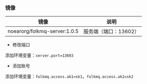 

### 镜像

| 镜像                           | 说明            |
|------------------------------|---------------|
| noearorg/folkmq-server:1.0.5 | 服务端（端口：13602） |


* 修改端口

添加环境变量：`server.port=13603`

* 添加账号

添加环境变量：`folkmq.access.ak1=sk1`，`folkmq.access.ak2=sk2`


